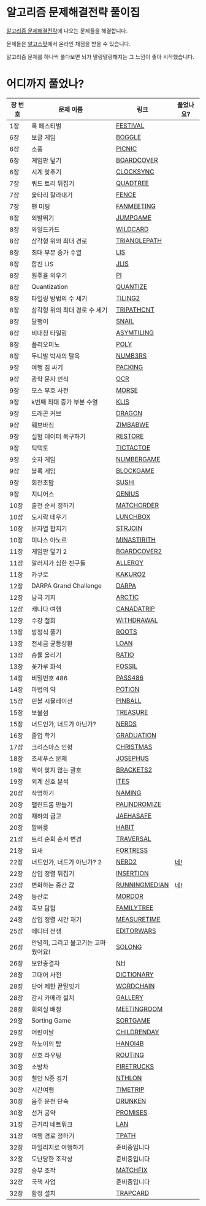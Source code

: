 # 알고리즘 문제해결전략 풀이집
[알고리즘 문제해결전략](http://book.algospot.com/)에 나오는 문제들을 해결합니다. 

문제들은 [알고스팟](https://algospot.com/)에서 온라인 채점을 받을 수 있습니다.

알고리즘 문제를 하나씩 풀다보면 뇌가 말랑말랑해지는 그 느낌이 좋아 시작했습니다.

# 어디까지 풀었나?
<table>
    <thead>
        <tr>
            <th>장 번호</th>
            <th>문제 이름</th>
            <th>링크</th>
            <th>풀었나요?</th>
        </tr>
    </thead>
    <tbody>
        <tr>
            <td>1장</td>
            <td>록 페스티벌</td>
            <td><a href="http://algospot.com/judge/problem/read/FESTIVAL">FESTIVAL</a></td>
            <td></td>
        </tr>
        <tr>
            <td>6장</td>
            <td>보글 게임</td>
            <td><a href="http://algospot.com/judge/problem/read/BOGGLE">BOGGLE</a></td>
            <td></td>
        </tr>
        <tr>
            <td>6장</td>
            <td>소풍</td>
            <td><a href="http://algospot.com/judge/problem/read/PICNIC">PICNIC</a></td>
            <td></td>
        </tr>
        <tr>
            <td>6장</td>
            <td>게임판 덮기</td>
            <td><a href="http://algospot.com/judge/problem/read/BOARDCOVER">BOARDCOVER</a></td>
            <td></td>
        </tr>
        <tr>
            <td>6장</td>
            <td>시계 맞추기</td>
            <td><a href="http://algospot.com/judge/problem/read/CLOCKSYNC">CLOCKSYNC</a></td>
            <td></td>
        </tr>
        <tr>
            <td>7장</td>
            <td>쿼드 트리 뒤집기</td>
            <td><a href="http://algospot.com/judge/problem/read/QUADTREE">QUADTREE</a></td>
            <td></td>
        </tr>
        <tr>
            <td>7장</td>
            <td>울타리 잘라내기</td>
            <td><a href="http://algospot.com/judge/problem/read/FENCE">FENCE</a></td>
            <td></td>
        </tr>
        <tr>
            <td>7장</td>
            <td>팬 미팅</td>
            <td><a href="http://algospot.com/judge/problem/read/FANMEETING">FANMEETING</a></td>
            <td></td>
        </tr>
        <tr>
            <td>8장</td>
            <td>외발뛰기</td>
            <td><a href="http://algospot.com/judge/problem/read/JUMPGAME">JUMPGAME</a></td>
            <td></td>
        </tr>
        <tr>
            <td>8장</td>
            <td>와일드카드</td>
            <td><a href="http://algospot.com/judge/problem/read/WILDCARD">WILDCARD</a></td>
            <td></td>
        </tr>
        <tr>
            <td>8장</td>
            <td>삼각형 위의 최대 경로</td>
            <td><a href="http://algospot.com/judge/problem/read/TRIANGLEPATH">TRIANGLEPATH</a></td>
            <td></td>
        </tr>
        <tr>
            <td>8장</td>
            <td>최대 부분 증가 수열</td>
            <td><a href="http://algospot.com/judge/problem/read/LIS">LIS</a></td>
            <td></td>
        </tr>
        <tr>
            <td>8장</td>
            <td>합친 LIS</td>
            <td><a href="http://algospot.com/judge/problem/read/JLIS">JLIS</a></td>
            <td></td>
        </tr>
        <tr>
            <td>8장</td>
            <td>원주율 외우기</td>
            <td><a href="http://algospot.com/judge/problem/read/PI">PI</a></td>
            <td></td>
        </tr>
        <tr>
            <td>8장</td>
            <td>Quantization</td>
            <td><a href="http://algospot.com/judge/problem/read/QUANTIZE">QUANTIZE</a></td>
            <td></td>
        </tr>
        <tr>
            <td>8장</td>
            <td>타일링 방법의 수 세기</td>
            <td><a href="http://algospot.com/judge/problem/read/TILING2">TILING2</a></td>
            <td></td>
        </tr>
        <tr>
            <td>8장</td>
            <td>삼각형 위의 최대 경로 수 세기</td>
            <td><a href="http://algospot.com/judge/problem/read/TRIPATHCNT">TRIPATHCNT</a></td>
            <td></td>
        </tr>
        <tr>
            <td>8장</td>
            <td>달팽이</td>
            <td><a href="http://algospot.com/judge/problem/read/SNAIL">SNAIL</a></td>
            <td></td>
        </tr>
        <tr>
            <td>8장</td>
            <td>비대칭 타일링</td>
            <td><a href="http://algospot.com/judge/problem/read/ASYMTILING">ASYMTILING</a></td>
            <td></td>
        </tr>
        <tr>
            <td>8장</td>
            <td>폴리오미노</td>
            <td><a href="http://algospot.com/judge/problem/read/POLY">POLY</a></td>
            <td></td>
        </tr>
        <tr>
            <td>8장</td>
            <td>두니발 박사의 탈옥</td>
            <td><a href="http://algospot.com/judge/problem/read/NUMB3RS">NUMB3RS</a></td>
            <td></td>
        </tr>
        <tr>
            <td>9장</td>
            <td>여행 짐 싸기</td>
            <td><a href="http://algospot.com/judge/problem/read/PACKING">PACKING</a></td>
            <td></td>
        </tr>
        <tr>
            <td>9장</td>
            <td>광학 문자 인식</td>
            <td><a href="http://algospot.com/judge/problem/read/OCR">OCR</a></td>
            <td></td>
        </tr>
        <tr>
            <td>9장</td>
            <td>모스 부호 사전</td>
            <td><a href="http://algospot.com/judge/problem/read/MORSE">MORSE</a></td>
            <td></td>
        </tr>
        <tr>
            <td>9장</td>
            <td>k번째 최대 증가 부분 수열</td>
            <td><a href="http://algospot.com/judge/problem/read/KLIS">KLIS</a></td>
            <td></td>
        </tr>
        <tr>
            <td>9장</td>
            <td>드래곤 커브</td>
            <td><a href="http://algospot.com/judge/problem/read/DRAGON">DRAGON</a></td>
            <td></td>
        </tr>
        <tr>
            <td>9장</td>
            <td>웨브바짐</td>
            <td><a href="http://algospot.com/judge/problem/read/ZIMBABWE">ZIMBABWE</a></td>
            <td></td>
        </tr>
        <tr>
            <td>9장</td>
            <td>실험 데이터 복구하기</td>
            <td><a href="http://algospot.com/judge/problem/read/RESTORE">RESTORE</a></td>
            <td></td>
        </tr>
        <tr>
            <td>9장</td>
            <td>틱택토</td>
            <td><a href="http://algospot.com/judge/problem/read/TICTACTOE">TICTACTOE</a></td>
            <td></td>
        </tr>
        <tr>
            <td>9장</td>
            <td>숫자 게임</td>
            <td><a href="http://algospot.com/judge/problem/read/NUMBERGAME">NUMBERGAME</a></td>
            <td></td>
        </tr>
        <tr>
            <td>9장</td>
            <td>블록 게임</td>
            <td><a href="http://algospot.com/judge/problem/read/BLOCKGAME">BLOCKGAME</a></td>
            <td></td>
        </tr>
        <tr>
            <td>9장</td>
            <td>회전초밥</td>
            <td><a href="http://algospot.com/judge/problem/read/SUSHI">SUSHI</a></td>
            <td></td>
        </tr>
        <tr>
            <td>9장</td>
            <td>지니어스</td>
            <td><a href="http://algospot.com/judge/problem/read/GENIUS">GENIUS</a></td>
            <td></td>
        </tr>
        <tr>
            <td>10장</td>
            <td>출전 순서 정하기</td>
            <td><a href="http://algospot.com/judge/problem/read/MATCHORDER">MATCHORDER</a></td>
            <td></td>
        </tr>
        <tr>
            <td>10장</td>
            <td>도시락 데우기</td>
            <td><a href="http://algospot.com/judge/problem/read/LUNCHBOX">LUNCHBOX</a></td>
            <td></td>
        </tr>
        <tr>
            <td>10장</td>
            <td>문자열 합치기</td>
            <td><a href="http://algospot.com/judge/problem/read/STRJOIN">STRJOIN</a></td>
            <td></td>
        </tr>
        <tr>
            <td>10장</td>
            <td>미나스 아노르</td>
            <td><a href="http://algospot.com/judge/problem/read/MINASTIRITH">MINASTIRITH</a></td>
            <td></td>
        </tr>
        <tr>
            <td>11장</td>
            <td>게임판 덮기 2</td>
            <td><a href="http://algospot.com/judge/problem/read/BOARDCOVER2">BOARDCOVER2</a></td>
            <td></td>
        </tr>
        <tr>
            <td>11장</td>
            <td>알러지가 심한 친구들</td>
            <td><a href="http://algospot.com/judge/problem/read/ALLERGY">ALLERGY</a></td>
            <td></td>
        </tr>
        <tr>
            <td>11장</td>
            <td>카쿠로</td>
            <td><a href="http://algospot.com/judge/problem/read/KAKURO2">KAKURO2</a></td>
            <td></td>
        </tr>
        <tr>
            <td>12장</td>
            <td>DARPA Grand Challenge</td>
            <td><a href="http://algospot.com/judge/problem/read/DARPA">DARPA</a></td>
            <td></td>
        </tr>
        <tr>
            <td>12장</td>
            <td>남극 기지</td>
            <td><a href="http://algospot.com/judge/problem/read/ARCTIC">ARCTIC</a></td>
            <td></td>
        </tr>
        <tr>
            <td>12장</td>
            <td>캐나다 여행</td>
            <td><a href="http://algospot.com/judge/problem/read/CANADATRIP">CANADATRIP</a></td>
            <td></td>
        </tr>
        <tr>
            <td>12장</td>
            <td>수강 철회</td>
            <td><a href="http://algospot.com/judge/problem/read/WITHDRAWAL">WITHDRAWAL</a></td>
            <td></td>
        </tr>
        <tr>
            <td>13장</td>
            <td>방정식 풀기</td>
            <td><a href="http://algospot.com/judge/problem/read/ROOTS">ROOTS</a></td>
            <td></td>
        </tr>
        <tr>
            <td>13장</td>
            <td>전세금 균등상환</td>
            <td><a href="http://algospot.com/judge/problem/read/LOAN">LOAN</a></td>
            <td></td>
        </tr>
        <tr>
            <td>13장</td>
            <td>승률 올리기</td>
            <td><a href="http://algospot.com/judge/problem/read/RATIO">RATIO</a></td>
            <td></td>
        </tr>
        <tr>
            <td>13장</td>
            <td>꽃가루 화석</td>
            <td><a href="http://algospot.com/judge/problem/read/FOSSIL">FOSSIL</a></td>
            <td></td>
        </tr>
        <tr>
            <td>14장</td>
            <td>비밀번호 486</td>
            <td><a href="http://algospot.com/judge/problem/read/PASS486">PASS486</a></td>
            <td></td>
        </tr>
        <tr>
            <td>14장</td>
            <td>마법의 약</td>
            <td><a href="http://algospot.com/judge/problem/read/POTION">POTION</a></td>
            <td></td>
        </tr>
        <tr>
            <td>15장</td>
            <td>핀볼 시뮬레이션</td>
            <td><a href="http://algospot.com/judge/problem/read/PINBALL">PINBALL</a></td>
            <td></td>
        </tr>
        <tr>
            <td>15장</td>
            <td>보물섬</td>
            <td><a href="http://algospot.com/judge/problem/read/TREASURE">TREASURE</a></td>
            <td></td>
        </tr>
        <tr>
            <td>15장</td>
            <td>너드인가, 너드가 아닌가?</td>
            <td><a href="http://algospot.com/judge/problem/read/NERDS">NERDS</a></td>
            <td></td>
        </tr>
        <tr>
            <td>16장</td>
            <td>졸업 학기</td>
            <td><a href="http://algospot.com/judge/problem/read/GRADUATION">GRADUATION</a></td>
            <td></td>
        </tr>
        <tr>
            <td>17장</td>
            <td>크리스마스 인형</td>
            <td><a href="http://algospot.com/judge/problem/read/CHRISTMAS">CHRISTMAS</a></td>
            <td></td>
        </tr>
        <tr>
            <td>18장</td>
            <td>조세푸스 문제</td>
            <td><a href="http://algospot.com/judge/problem/read/JOSEPHUS">JOSEPHUS</a></td>
            <td></td>
        </tr>
        <tr>
            <td>19장</td>
            <td>짝이 맞지 않는 괄호</td>
            <td><a href="http://algospot.com/judge/problem/read/BRACKETS2">BRACKETS2</a></td>
            <td></td>
        </tr>
        <tr>
            <td>19장</td>
            <td>외계 신호 분석</td>
            <td><a href="http://algospot.com/judge/problem/read/ITES">ITES</a></td>
            <td></td>
        </tr>
        <tr>
            <td>20장</td>
            <td>작명하기</td>
            <td><a href="http://algospot.com/judge/problem/read/NAMING">NAMING</a></td>
            <td></td>
        </tr>
        <tr>
            <td>20장</td>
            <td>팰린드롬 만들기</td>
            <td><a href="http://algospot.com/judge/problem/read/PALINDROMIZE">PALINDROMIZE</a></td>
            <td></td>
        </tr>
        <tr>
            <td>20장</td>
            <td>재하의 금고</td>
            <td><a href="http://algospot.com/judge/problem/read/JAEHASAFE">JAEHASAFE</a></td>
            <td></td>
        </tr>
        <tr>
            <td>20장</td>
            <td>말버릇</td>
            <td><a href="http://algospot.com/judge/problem/read/HABIT">HABIT</a></td>
            <td></td>
        </tr>
        <tr>
            <td>21장</td>
            <td>트리 순회 순서 변경</td>
            <td><a href="http://algospot.com/judge/problem/read/TRAVERSAL">TRAVERSAL</a></td>
            <td></td>
        </tr>
        <tr>
            <td>21장</td>
            <td>요새</td>
            <td><a href="http://algospot.com/judge/problem/read/FORTRESS">FORTRESS</a></td>
            <td></td>
        </tr>
        <tr>
            <td>22장</td>
            <td>너드인가, 너드가 아닌가? 2</td>
            <td><a href="http://algospot.com/judge/problem/read/NERD2">NERD2</a></td>
            <td><a href="nerd2.cc">네!</a></td>
        </tr>
        <tr>
            <td>22장</td>
            <td>삽입 정렬 뒤집기</td>
            <td><a href="http://algospot.com/judge/problem/read/INSERTION">INSERTION</a></td>
            <td></td>
        </tr>
        <tr>
            <td>23장</td>
            <td>변화하는 중간 값</td>
            <td><a href="http://algospot.com/judge/problem/read/RUNNINGMEDIAN">RUNNINGMEDIAN</a></td>
            <td><a href="runningmeidan.cc">네!</a></td>
        </tr>
        <tr>
            <td>24장</td>
            <td>등산로</td>
            <td><a href="http://algospot.com/judge/problem/read/MORDOR">MORDOR</a></td>
            <td></td>
        </tr>
        <tr>
            <td>24장</td>
            <td>족보 탐험</td>
            <td><a href="http://algospot.com/judge/problem/read/FAMILYTREE">FAMILYTREE</a></td>
            <td></td>
        </tr>
        <tr>
            <td>24장</td>
            <td>삽입 정렬 시간 재기</td>
            <td><a href="http://algospot.com/judge/problem/read/MEASURETIME">MEASURETIME</a></td>
            <td></td>
        </tr>
        <tr>
            <td>25장</td>
            <td>에디터 전쟁</td>
            <td><a href="http://algospot.com/judge/problem/read/EDITORWARS">EDITORWARS</a></td>
            <td></td>
        </tr>
        <tr>
            <td>26장</td>
            <td>안녕히, 그리고 물고기는 고마웠어요!</td>
            <td><a href="http://algospot.com/judge/problem/read/SOLONG">SOLONG</a></td>
            <td></td>
        </tr>
        <tr>
            <td>26장</td>
            <td>보안종결자</td>
            <td><a href="http://algospot.com/judge/problem/read/NH">NH</a></td>
            <td></td>
        </tr>
        <tr>
            <td>28장</td>
            <td>고대어 사전</td>
            <td><a href="http://algospot.com/judge/problem/read/DICTIONARY">DICTIONARY</a></td>
            <td></td>
        </tr>
        <tr>
            <td>28장</td>
            <td>단어 제한 끝말잇기</td>
            <td><a href="http://algospot.com/judge/problem/read/WORDCHAIN">WORDCHAIN</a></td>
            <td></td>
        </tr>
        <tr>
            <td>28장</td>
            <td>감시 카메라 설치</td>
            <td><a href="http://algospot.com/judge/problem/read/GALLERY">GALLERY</a></td>
            <td></td>
        </tr>
        <tr>
            <td>28장</td>
            <td>회의실 배정</td>
            <td><a href="http://algospot.com/judge/problem/read/MEETINGROOM">MEETINGROOM</a></td>
            <td></td>
        </tr>
        <tr>
            <td>29장</td>
            <td>Sorting Game</td>
            <td><a href="http://algospot.com/judge/problem/read/SORTGAME">SORTGAME</a></td>
            <td></td>
        </tr>
        <tr>
            <td>29장</td>
            <td>어린이날</td>
            <td><a href="http://algospot.com/judge/problem/read/CHILDRENDAY">CHILDRENDAY</a></td>
            <td></td>
        </tr>
        <tr>
            <td>29장</td>
            <td>하노이의 탑</td>
            <td><a href="http://algospot.com/judge/problem/read/HANOI4B">HANOI4B</a></td>
            <td></td>
        </tr>
        <tr>
            <td>30장</td>
            <td>신호 라우팅</td>
            <td><a href="http://algospot.com/judge/problem/read/ROUTING">ROUTING</a></td>
            <td></td>
        </tr>
        <tr>
            <td>30장</td>
            <td>소방차</td>
            <td><a href="http://algospot.com/judge/problem/read/FIRETRUCKS">FIRETRUCKS</a></td>
            <td></td>
        </tr>
        <tr>
            <td>30장</td>
            <td>철인 N종 경기</td>
            <td><a href="http://algospot.com/judge/problem/read/NTHLON">NTHLON</a></td>
            <td></td>
        </tr>
        <tr>
            <td>30장</td>
            <td>시간여행</td>
            <td><a href="http://algospot.com/judge/problem/read/TIMETRIP">TIMETRIP</a></td>
            <td></td>
        </tr>
        <tr>
            <td>30장</td>
            <td>음주 운전 단속</td>
            <td><a href="http://algospot.com/judge/problem/read/DRUNKEN">DRUNKEN</a></td>
            <td></td>
        </tr>
        <tr>
            <td>30장</td>
            <td>선거 공약</td>
            <td><a href="http://algospot.com/judge/problem/read/PROMISES">PROMISES</a></td>
            <td></td>
        </tr>
        <tr>
            <td>31장</td>
            <td>근거리 네트워크</td>
            <td><a href="http://algospot.com/judge/problem/read/LAN">LAN</a></td>
            <td></td>
        </tr>
        <tr>
            <td>31장</td>
            <td>여행 경로 정하기</td>
            <td><a href="http://algospot.com/judge/problem/read/TPATH">TPATH</a></td>
            <td></td>
        </tr>
        <tr>
            <td>32장</td>
            <td>마일리지로 여행하기</td>
            <td>준비중입니다</td>
            <td></td>
        </tr>
        <tr>
            <td>32장</td>
            <td>도난당한 조각상</td>
            <td>준비중입니다</td>
            <td></td>
        </tr>
        <tr>
            <td>32장</td>
            <td>승부 조작</td>
            <td><a href="http://algospot.com/judge/problem/read/MATCHFIX">MATCHFIX</a></td>
            <td></td>
        </tr>
        <tr>
            <td>32장</td>
            <td>국책 사업</td>
            <td>준비중입니다</td>
            <td></td>
        </tr>
        <tr>
            <td>32장</td>
            <td>함정 설치</td>
            <td><a href="http://algospot.com/judge/problem/read/TRAPCARD">TRAPCARD</a></td>
            <td></td>
        </tr>
    </tbody>
</table>
